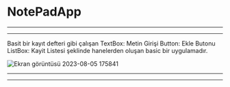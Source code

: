 # NotePadApp
---
---
 Basit bir kayıt defteri gibi çalışan
TextBox: Metin Girişi
Button: Ekle Butonu
ListBox: Kayit Listesi
şeklinde hanelerden oluşan basic bir uygulamadır.



![Ekran görüntüsü 2023-08-05 175841](https://github.com/arifozanaktas/NotePadApp/assets/139919845/6a9ee242-17ce-4e25-8f3b-c6c4af2305a3)

---
---

